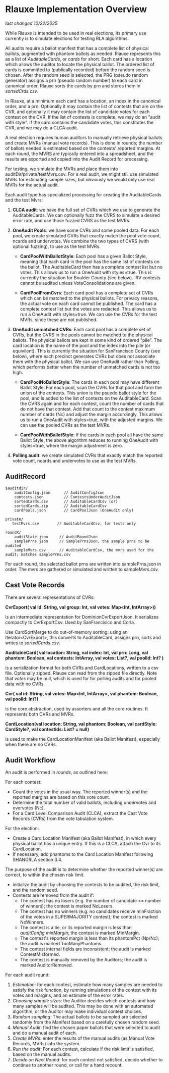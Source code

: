 # Rlauxe Implementation Overview
_last changed 10/22/2025_

While Rlauxe is intended to be used in real elections, its primary use currently is to simulate elections for testing
RLA algorithms.

All audits require a ballot manifest that has a complete list of physical ballots, augmented with phantom ballots as needed.
Rlauxe represents this as a list of _AuditableCards_, or _cards_ for short. Each card has a location which allows the
auditor to locate the physical ballot. The ordered list of cards is committed to (publically recorded) before the random seed is
chosen. After the random seed is selected, the PRG (pseudo random generator) assigns a prn (pseudo random number) to each card in canonical order.
Rlauxe sorts the cards by prn and stores them in _sortedCrds.csv_.

In Rlauxe, at a minimum each card has a location, an index in the canonical order, and a prn. Optionally it may contain the list
of contests that are on the CVR, and optionally it may contain the list of candidate votes for each contest on the CVR. If the list of contests
is complete, we may do an "audit with style". If the card contains the candidate votes, this constitutes the CVR, and we may do a CLCA audit.

A real election requires human auditors to manually retrieve physical ballots and create MVRs (manual vote records).
This is done in rounds; the number of ballots needed is estimated based on the contests' reported margins.
At each round, the MVRS are typically entered into a spreadsheet, and the results are exported
and copied into the Audit Record for processing.

For testing, we simulate the MVRs and place them into auditDir/private/testMvrs.csv. For a real audit, we might still use simulated
MVRs for estimating sample sizes, but obviously we would only use real MVRs for the actual audit.

Each audit type has specialized processing for creating the AuditableCards and the test Mvrs:

1. **CLCA audit**: we have the full set of CVRs which we use to generate the AuditableCards.
   We can optionally fuzz the CVRS to simulate a desired error rate, and use those fuzzed CVRS as the test MVRs.

2. **OneAudit Pools**: we have some CVRs and some pooled data. For each pool, we create simulated CVRs that exactly match the pool
   vote count, ncards and undervotes. We combine the two types of CVRS (with optional fuzzing), to use as the test MVRs.

    * **CardPoolWithBallotStyle**: Each pool has a given Ballot Style, meaning that each card in the pool has the same
      list of contests on the ballot. The AuditableCard then has a complete contest list but no votes. This allows us to run a OneAudit with styles=true.
      This is currently the situation for Boulder County (see below). IRV contests cannot be audited unless VoteConsolidations
      are given.

    * **CardPoolFromCvrs**: Each card pool has a complete set of CVRs which can be matched to the physical ballots. For privacy reasons,
      the actual vote on each card cannot be published. The card has a complete contest list but the votes are redacted.
      This allows us to run a OneAudit with styles=true. We can use the CVRs for the test MVRs, since these are not published.

3. **OneAudit unmatched CVRs**: Each card pool has a complete set of CVRs, but the CVRS in the pools cannot be matched to the
   physical ballots. The physical ballots are kept in some kind of ordered "pile".  The card location is the name of the pool and the
   index into the pile (or equivilent). This is currently the situation for SanFrancisco County (see below), where each precinct generates CVRs but does not
   associate them with the physical ballot. We can use OneAudit rather than Polling, which performs better when the number of unmatched
   cards is not too high.

    * **CardPoolNoBallotStyle**: The cards in each pool may have different Ballot Style. For each pool, scan the CVRs for that pool
      and form the union of the contests. This union is the psuedo ballot style for the pool, and is added to the list of contests on the AuditableCard.
      Scan the CVRS again and for each contest,
      count the number of cards that do not have that contest. Add that count to the contest maximum number of cards (Nc) and
      adjust the margin accordingly. This allows us to run a OneAudit with styles=true, with the adjusted margins.
      We can use the pooled CVRs as the test MVRs.

    * **CardPoolWithBallotStyle**: If the cards in each pool all have the same Ballot Style, the above algorithm reduces to running
      OneAudit with styles=true, where the margin adjustment is zero.

4. **Polling audit**: we create simulated CVRs that exactly match the reported vote count, ncards and undervotes to use as the test MVRs.


## AuditRecord

    $auditdir/
        auditConfig.json      // AuditConfigJson
        contests.json         // ContestsUnderAuditJson
        sortedCards.csv       // AuditableCardCsv (or)
        sortedCards.zip       // AuditableCardCsv
        cardPools.json        // CardPoolJson (OneAudit only)
    
    private/
       testMvrs.csv        // AuditableCardCsv, for tests only
    
    roundX/
        auditState.json     // AuditRoundJson
        samplePrns.json     // SamplePrnsJson, the sample prns to be audited
        sampleMvrs.csv      // AuditableCardCsv, the mvrs used for the audit; matches samplePrns.csv

For each round, the selected ballot prns are written into samplePrns.json in order. The mvrs are gathered or
simulated and written to sampleMvrs.csv.


## Cast Vote Records

There are several representations of CVRs:

**CvrExport( val id: String, val group: Int, val votes: Map<Int, IntArray>))**

is an intermediate representation for DominionCvrExportJson. It serializes compactly to CvrExportCsv. Used by SanFrancisico and Corla.

Use CardSortMerge to do out-of-memory sorting: using an Iterator\<CvrExport\>, this converts to AuditableCard, assigns prn, sorts and writes
to _sortedCards.csv_.

**AuditableCard( val location: String, val index: Int, val prn: Long, val phantom: Boolean, val contests: IntArray, val votes: List<IntArray>?, val poolId: Int? )**

is a serialization format for both CVRs and CardLocations, written to a csv file. Optionally zipped. Rlauxe can read from the zipped file directly.
Note that _votes_ may be null, which is used for for polling audits and for pooled data with no CVRs.

**Cvr( val id: String, val votes: Map<Int, IntArray>, val phantom: Boolean, val poolId: Int?)**

is the core abstraction, used by assorters and all the core routines. It represents both CVRs and MVRs.

**CardLocation(val location: String, val phantom: Boolean, val cardStyle: CardStyle?, val contestIds: List<Int>? = null)**

is used to make the CardLocationManifest (aka Ballot Manifest), especially when there are no CVRs.

## Audit Workflow

An audit is performed in _rounds_, as outlined here:

For each contest:
- Count the votes in the usual way. The reported winner(s) and the reported margins are based on this vote count.
- Determine the total number of valid ballots, including undervotes and overvotes (Nc).
- For a Card Level Comparison Audit (CLCA), extract the Cast Vote Records (CVRs) from the vote tabulation system.

For the election:
- Create a Card Location Manifest (aka Ballot Manifest), in which every physical ballot has a unique entry. If this is a CLCA, attach the
  Cvr to its CardLocation.
- If necessary, add phantoms to the Card Location Manifest following SHANGRLA section 3.4.

The purpose of the audit is to determine whether the reported winner(s) are correct, to within the chosen risk limit.

- initialize the audit by choosing the contests to be audited, the risk limit, and the random seed.
- Contests are removed from the audit if:
    - The contest has no losers (e.g. the number of candidate <= number of winners); the contest is marked NoLosers.
    - The contest has no winners (e.g. no candidates receive minFraction of the votes in a SUPERMAJORITY contest); the contest is marked NoWinners.
    - The contest is a tie, or its reported margin is less than _auditConfig.minMargin_; the contest is marked MinMargin.
    - The contest's reported margin is less than its phantomPct (Np/Nc); the audit is marked TooManyPhantoms.
    - The contest internal fields are inconsistent; the audit is marked ContestMisformed.
    - The contest is manually removed by the Auditors; the audit is marked AuditorRemoved.

For each audit round:
1. _Estimation_: for each contest, estimate how many samples are needed to satisfy the risk function,
   by running simulations of the contest with its votes and margins, and an estimate of the error rates.
2. _Choosing sample sizes_: the Auditor decides which contests and how many samples will be audited.
   This may be done with an automated algorithm, or the Auditor may make individual contest choices.
3. _Random sampling_: The actual ballots to be sampled are selected randomly from the Manifest based on a carefully chosen random seed.
4. _Manual Audit_: find the chosen paper ballots that were selected to audit and do a manual audit of each.
5. _Create MVRs_: enter the results of the manual audits (as Manual Vote Records, MVRs) into the system.
6. _Run the audit_: For each contest, calculate if the risk limit is satisfied, based on the manual audits.
7. _Decide on Next Round_: for each contest not satisfied, decide whether to continue to another round, or call for a hand recount.